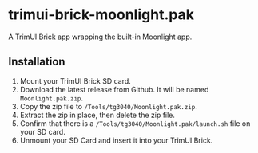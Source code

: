 # trimui-brick-moonlight.pak

A TrimUI Brick app wrapping the built-in Moonlight app.

## Installation

1. Mount your TrimUI Brick SD card.
2. Download the latest release from Github. It will be named `Moonlight.pak.zip`.
3. Copy the zip file to `/Tools/tg3040/Moonlight.pak.zip`.
4. Extract the zip in place, then delete the zip file.
5. Confirm that there is a `/Tools/tg3040/Moonlight.pak/launch.sh` file on your SD card.
6. Unmount your SD Card and insert it into your TrimUI Brick.
